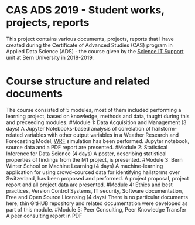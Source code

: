 # CAS ADS 2019 - Student works, projects, reports 

This project contains various documents, projects, reports that I have created during the Certificate of Advanced Studies (CAS) program in Applied Data Science (ADS) - the course given by the [Science IT Support](http://www.scits.unibe.ch/) unit at Bern University in 2018-2019.

# Course structure and related documents

The course consisted of 5 modules, most of them included performing a learning project, based on knowledge, methods and data, taught during this and preceeding modules.
#Module 1: Data Acquisition and Management (3 days)
A Jupyter Notebooks-based analysis of correlation of hailstorm-related variables with other output variables in a Weather Research and Forecasting Model, [WRF](http://www2.mmm.ucar.edu/wrf/users/) simulation has been performed. Jupyter notebook, source data and a PDF report are presented.
#Module 2: Statistical Inference for Data Science (4 days)
A poster, describing statistical properties of findings from the M1 project, is presented.
#Module 3: Bern Winter School on Machine Learning (4 days)
A machine-learning application for using crowd-courced data for identifying hailstorms over Switzerland, has been proposed and performed. A project proposal, project report and all project data are presented.
#Module 4: Ethics and best practices, Version Control Systems, IT security, Software documentation, Free and Open Source Licensing (4 days)
There is no particular documents here; thin GitHUB repository and related documentation were developed as part of this module. 
#Module 5: Peer Consulting, Peer Knowledge Transfer
A peer consulting report in PDF

